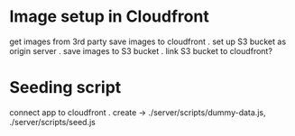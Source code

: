 # Image setup in Cloudfront
get images from 3rd party
save images to cloudfront
  . set up S3 bucket as origin server
  . save images to S3 bucket
  . link S3 bucket to cloudfront?

# Seeding script
connect app to cloudfront
  . create -> ./server/scripts/dummy-data.js, ./server/scripts/seed.js


